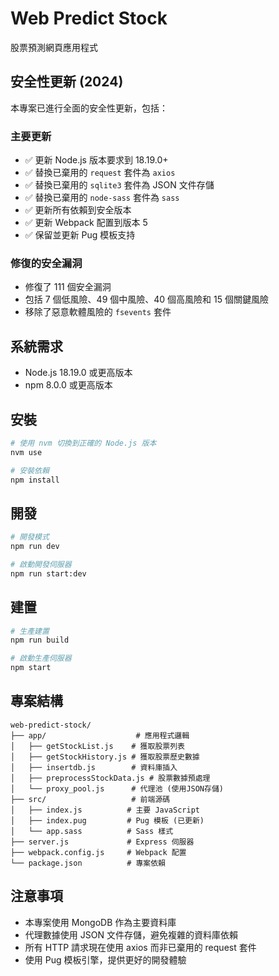 # Web Predict Stock

股票預測網頁應用程式

## 安全性更新 (2024)

本專案已進行全面的安全性更新，包括：

### 主要更新
- ✅ 更新 Node.js 版本要求到 18.19.0+
- ✅ 替換已棄用的 `request` 套件為 `axios`
- ✅ 替換已棄用的 `sqlite3` 套件為 JSON 文件存儲
- ✅ 替換已棄用的 `node-sass` 套件為 `sass`
- ✅ 更新所有依賴到安全版本
- ✅ 更新 Webpack 配置到版本 5
- ✅ 保留並更新 Pug 模板支持

### 修復的安全漏洞
- 修復了 111 個安全漏洞
- 包括 7 個低風險、49 個中風險、40 個高風險和 15 個關鍵風險
- 移除了惡意軟體風險的 `fsevents` 套件

## 系統需求

- Node.js 18.19.0 或更高版本
- npm 8.0.0 或更高版本

## 安裝

```bash
# 使用 nvm 切換到正確的 Node.js 版本
nvm use

# 安裝依賴
npm install
```

## 開發

```bash
# 開發模式
npm run dev

# 啟動開發伺服器
npm run start:dev
```

## 建置

```bash
# 生產建置
npm run build

# 啟動生產伺服器
npm start
```

## 專案結構

```
web-predict-stock/
├── app/                    # 應用程式邏輯
│   ├── getStockList.js    # 獲取股票列表
│   ├── getStockHistory.js # 獲取股票歷史數據
│   ├── insertdb.js        # 資料庫插入
│   ├── preprocessStockData.js # 股票數據預處理
│   └── proxy_pool.js      # 代理池 (使用JSON存儲)
├── src/                   # 前端源碼
│   ├── index.js          # 主要 JavaScript
│   ├── index.pug         # Pug 模板 (已更新)
│   └── app.sass          # Sass 樣式
├── server.js             # Express 伺服器
├── webpack.config.js     # Webpack 配置
└── package.json          # 專案依賴
```

## 注意事項

- 本專案使用 MongoDB 作為主要資料庫
- 代理數據使用 JSON 文件存儲，避免複雜的資料庫依賴
- 所有 HTTP 請求現在使用 axios 而非已棄用的 request 套件
- 使用 Pug 模板引擎，提供更好的開發體驗
